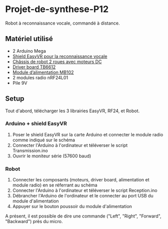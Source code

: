 # Projet-de-synthese-P12
Robot à reconnaissance vocale, commandé à distance.

## Matériel utilisé

* 2 Arduino Mega
* [Shield EasyVR pour la reconnaissance vocale](https://www.gotronic.fr/art-shield-reconnaissance-vocale-easyvr-3-0-19129.htm)
* [Châssis de robot 2 roues avec moteurs DC](https://www.adafruit.com/product/3216)
* [Driver board TB6612](https://learn.adafruit.com/adafruit-tb6612-h-bridge-dc-stepper-motor-driver-breakout/overview)
* [Module d’alimentation MB102](https://www.gotronic.fr/art-alimentation-3-3-5-v-mb102-21102.htm)
* 2 modules radio nRF24L01
* Pile 9V


## Setup

Tout d'abord, télécharger les 3 librairies EasyVR, RF24, et Robot.

### Arduino + shield EasyVR
1. Poser le shield EasyVR sur la carte Arduino et connecter le module radio comme indiqué sur le schéma
2. Connecter l'Arduino à l'ordinateur et téléverser le script Transmission.ino
3. Ouvrir le moniteur série (57600 baud)

### Robot
1. Connecter les composants (moteurs, driver board, alimentation et module radio) en se réferrant au schéma
2. Connecter l'Arduino à l'ordinateur et téléverser le script Reception.ino
3. Débrancher l'Arduino de l'ordinateur et le connecter au port USB du module d'alimentation
4. Appuyer sur le bouton poussoir du module d'alimentation

A présent, il est possible de dire une commande ("Left", "Right", "Forward", "Backward") près du micro.
